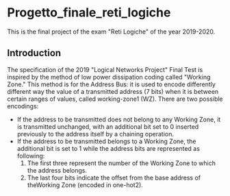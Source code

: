 # Progetto_finale_reti_logiche
This is the final project of the exam "Reti Logiche" of the year 2019-2020.

## Introduction

The specification of the 2019 "Logical Networks Project" Final Test is inspired by the method of low power dissipation coding called "Working Zone."
This method is for the Address Bus: it is used to encode differently different way the value of a transmitted address (7 bits) when it is between certain ranges of values, called working-zone1 (WZ).
There are two possible encodings:
- If the address to be transmitted does not belong to any Working Zone, it is transmitted unchanged, with an additional bit set to 0 inserted previously to the address itself by a chaining operation.
- If the address to be transmitted belongs to a Working Zone, the additional bit is set to 1 while the address bits are represented as following:
  1. The first three represent the number of the Working Zone to which the address belongs.
  2. The last four bits indicate the offset from the base address of theWorking Zone (encoded in one-hot2).
